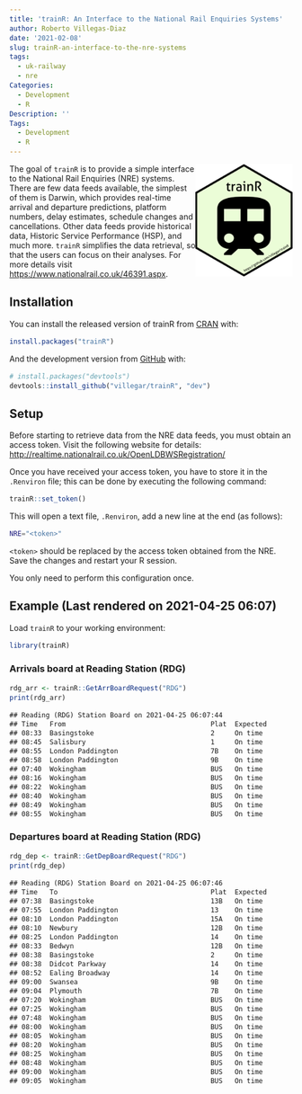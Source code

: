 ```yaml
---
title: 'trainR: An Interface to the National Rail Enquiries Systems'
author: Roberto Villegas-Diaz
date: '2021-02-08'
slug: trainR-an-interface-to-the-nre-systems
tags:
  - uk-railway
  - nre
Categories:
  - Development
  - R
Description: ''
Tags:
  - Development
  - R
---
```


<img src="https://raw.githubusercontent.com/villegar/trainR/main/inst/images/logo.png" alt="logo" align="right" height=200px/>

The goal of `trainR` is to provide a simple interface to the 
National Rail Enquiries (NRE) systems. There are few data feeds 
available, the simplest of them is Darwin, which provides real-time 
arrival and departure predictions, platform numbers, delay estimates, 
schedule changes and cancellations. Other data feeds provide historical 
data, Historic Service Performance (HSP), and much more. `trainR` 
simplifies the data retrieval, so that the users can focus on their 
analyses. For more details visit 
https://www.nationalrail.co.uk/46391.aspx.

## Installation

You can install the released version of trainR from [CRAN](https://CRAN.R-project.org) with:

``` r
install.packages("trainR")
```

And the development version from [GitHub](https://github.com/) with:

``` r
# install.packages("devtools")
devtools::install_github("villegar/trainR", "dev")
```

## Setup
Before starting to retrieve data from the NRE data feeds, you must obtain an access token. 
Visit the following website for details: http://realtime.nationalrail.co.uk/OpenLDBWSRegistration/

Once you have received your access token, you have to store it in the `.Renviron` file; this can be 
done by executing the following command:


```r
trainR::set_token()
```

This will open a text file, `.Renviron`, add a new line at the end (as follows):

```bash
NRE="<token>"
```

`<token>` should be replaced by the access token obtained from the NRE. Save the changes and restart 
your R session.

You only need to perform this configuration once.

## Example (Last rendered on 2021-04-25 06:07)

Load `trainR` to your working environment:

```r
library(trainR)
```

### Arrivals board at Reading Station (RDG)


```r
rdg_arr <- trainR::GetArrBoardRequest("RDG")
print(rdg_arr)
```

```
## Reading (RDG) Station Board on 2021-04-25 06:07:44
## Time   From                                    Plat  Expected
## 08:33  Basingstoke                             2     On time
## 08:45  Salisbury                               1     On time
## 08:55  London Paddington                       7B    On time
## 08:58  London Paddington                       9B    On time
## 07:40  Wokingham                               BUS   On time
## 08:16  Wokingham                               BUS   On time
## 08:22  Wokingham                               BUS   On time
## 08:40  Wokingham                               BUS   On time
## 08:49  Wokingham                               BUS   On time
## 08:55  Wokingham                               BUS   On time
```

### Departures board at Reading Station (RDG)


```r
rdg_dep <- trainR::GetDepBoardRequest("RDG")
print(rdg_dep)
```

```
## Reading (RDG) Station Board on 2021-04-25 06:07:46
## Time   To                                      Plat  Expected
## 07:38  Basingstoke                             13B   On time
## 07:55  London Paddington                       13    On time
## 08:10  London Paddington                       15A   On time
## 08:10  Newbury                                 12B   On time
## 08:25  London Paddington                       14    On time
## 08:33  Bedwyn                                  12B   On time
## 08:38  Basingstoke                             2     On time
## 08:38  Didcot Parkway                          14    On time
## 08:52  Ealing Broadway                         14    On time
## 09:00  Swansea                                 9B    On time
## 09:04  Plymouth                                7B    On time
## 07:20  Wokingham                               BUS   On time
## 07:25  Wokingham                               BUS   On time
## 07:48  Wokingham                               BUS   On time
## 08:00  Wokingham                               BUS   On time
## 08:05  Wokingham                               BUS   On time
## 08:20  Wokingham                               BUS   On time
## 08:25  Wokingham                               BUS   On time
## 08:48  Wokingham                               BUS   On time
## 09:00  Wokingham                               BUS   On time
## 09:05  Wokingham                               BUS   On time
```
